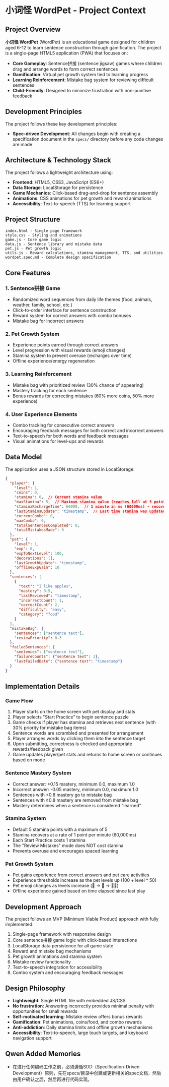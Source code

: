 # 小词怪 WordPet - Project Context

## Project Overview

**小词怪 WordPet** (WordPet) is an educational game designed for children aged 6-12 to learn sentence construction through gamification. The project is a single-page HTML5 application (PWA) that focuses on:

- **Core Gameplay**: Sentence拼接 (sentence jigsaw) games where children drag and arrange words to form correct sentences
- **Gamification**: Virtual pet growth system tied to learning progress
- **Learning Reinforcement**: Mistake bag system for reviewing difficult sentences
- **Child-Friendly**: Designed to minimize frustration with non-punitive feedback

## Development Principles

The project follows these key development principles:

- **Spec-driven Development**: All changes begin with creating a specification document in the `specs/` directory before any code changes are made

## Architecture & Technology Stack

The project follows a lightweight architecture using:
- **Frontend**: HTML5, CSS3, JavaScript (ES6+)
- **Data Storage**: LocalStorage for persistence
- **Game Mechanics**: Click-based drag-and-drop for sentence assembly
- **Animations**: CSS animations for pet growth and reward animations
- **Accessibility**: Text-to-speech (TTS) for learning support

## Project Structure

```
index.html - Single page framework
style.css - Styling and animations
game.js - Core game logic
data.js - Sentence library and mistake data
pet.js - Pet growth logic
utils.js - Reward calculations, stamina management, TTS, and utilities
wordpet.spec.md - Complete design specification
```

## Core Features

### 1. Sentence拼接 Game
- Randomized word sequences from daily life themes (food, animals, weather, family, school, etc.)
- Click-to-order interface for sentence construction
- Reward system for correct answers with combo bonuses
- Mistake bag for incorrect answers

### 2. Pet Growth System
- Experience points earned through correct answers
- Level progression with visual rewards (emoji changes)
- Stamina system to prevent overuse (recharges over time)
- Offline experience/energy regeneration

### 3. Learning Reinforcement
- Mistake bag with prioritized review (30% chance of appearing)
- Mastery tracking for each sentence
- Bonus rewards for correcting mistakes (60% more coins, 50% more experience)

### 4. User Experience Elements
- Combo tracking for consecutive correct answers
- Encouraging feedback messages for both correct and incorrect answers
- Text-to-speech for both words and feedback messages
- Visual animations for level-ups and rewards

## Data Model

The application uses a JSON structure stored in LocalStorage:
```json
{
  "player": {
    "level": 1,
    "coins": 0,
    "stamina": 0,  // Current stamina value
    "maxStamina": 5,  // Maximum stamina value (reaches full at 5 points)
    "staminaRechargeTime": 60000,  // 1 minute in ms (60000ms) - recovers 1 point per minute
    "lastStaminaUpdate": "timestamp",  // Last time stamina was updated
    "currentCombo": 0,
    "maxCombo": 0,
    "totalSentencesCompleted": 0,
    "totalMistakesMade": 0
  },
  "pet": {
    "level": 1,
    "exp": 0,
    "expToNextLevel": 100,
    "decorations": [],
    "lastGrowthUpdate": "timestamp",
    "offlineExpGain": 10
  },
  "sentences": [
    {
      "text": "I like apples",
      "mastery": 0.5,
      "lastReviewed": "timestamp",
      "incorrectCount": 1,
      "correctCount": 2,
      "difficulty": "easy",
      "category": "food"
    }
  ],
  "mistakeBag": {
    "sentences": ["sentence text"],
    "reviewPriority": 0.3
  },
  "failedSentences": {
    "sentences": ["sentence text"],
    "failureCounts": {"sentence text": 2},
    "lastFailedDate": {"sentence text": "timestamp"}
  }
}
```

## Implementation Details

### Game Flow
1. Player starts on the home screen with pet display and stats
2. Player selects "Start Practice" to begin sentence puzzle
3. Game checks if player has stamina and retrieves next sentence (with 30% priority for mistake bag items)
4. Sentence words are scrambled and presented for arrangement
5. Player arranges words by clicking them into the sentence target
6. Upon submitting, correctness is checked and appropriate rewards/feedback given
7. Game updates player/pet stats and returns to home screen or continues based on mode

### Sentence Mastery System
- Correct answer: +0.15 mastery, minimum 0.0, maximum 1.0
- Incorrect answer: -0.05 mastery, minimum 0.0, maximum 1.0
- Sentences with <0.8 mastery go to mistake bag
- Sentences with ≥0.8 mastery are removed from mistake bag
- Mastery determines when a sentence is considered "learned"

### Stamina System
- Default 5 stamina points with a maximum of 5
- Stamina recovers at a rate of 1 point per minute (60,000ms) 
- Each Start Practice costs 1 stamina
- The "Review Mistakes" mode does NOT cost stamina
- Prevents overuse and encourages spaced learning

### Pet Growth System
- Pet gains experience from correct answers and pet care activities
- Experience thresholds increase as the pet levels up (100 + level * 50)
- Pet emoji changes as levels increase (🐶 → 🐩 → 🐕‍🦺)
- Offline experience gained based on time elapsed since last play

## Development Approach

The project follows an MVP (Minimum Viable Product) approach with fully implemented:
1. Single-page framework with responsive design
2. Core sentence拼接 game logic with click-based interactions
3. LocalStorage data persistence for all game state
4. Reward and mistake bag mechanisms
5. Pet growth animations and stamina system
6. Mistake review functionality
7. Text-to-speech integration for accessibility
8. Combo system and encouraging feedback messages

## Design Philosophy

- **Lightweight**: Single HTML file with embedded JS/CSS
- **No frustration**: Answering incorrectly provides minimal penalty with opportunities for small rewards
- **Self-motivated learning**: Mistake review offers bonus rewards
- **Gamification**: Pet animations, coins/food, and combo rewards
- **Anti-addiction**: Daily stamina limits and offline growth mechanisms
- **Accessibility**: Text-to-speech, large touch targets, and keyboard navigation support

## Qwen Added Memories
- 在进行任何编码工作之前，必须遵循SDD（Specification-Driven Development）原则，先在specs/目录中创建或更新相关的spec文档，然后由用户确认之后，然后再进行代码实现。
